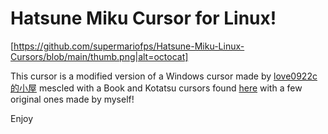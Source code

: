 # Hatsune Miku Cursor for Linux!

[https://github.com/supermariofps/Hatsune-Miku-Linux-Cursors/blob/main/thumb.png|alt=octocat]

This cursor is a modified version of a Windows cursor made by [love0922c的小屋](https://home.gamer.com.tw/creationDetail.php?sn=1760192) mescled with a Book and Kotatsu cursors found [here](https://paradise-cheaters.blogspot.com/2014/09/software-cursor-hatsune-miku-pack.html) with a few original ones made by myself!

Enjoy
